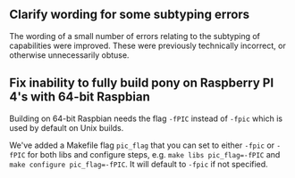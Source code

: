 ## Clarify wording for some subtyping errors

The wording of a small number of errors relating
to the subtyping of capabilities were improved.
These were previously technically incorrect,
or otherwise unnecessarily obtuse.

## Fix inability to fully build pony on Raspberry PI 4's with 64-bit Raspbian

Building on 64-bit Raspbian needs the flag `-fPIC` instead of `-fpic` which is used by default on Unix builds.

We've added a Makefile flag `pic_flag` that you can set to either `-fpic` or `-fPIC` for both libs and configure steps, e.g. `make libs pic_flag=-fPIC` and `make configure pic_flag=-fPIC`. It will default to `-fpic` if not specified.

